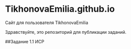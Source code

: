 # TikhonovaEmilia.github.io
Сайт для пользователя TikhonovaEmilia

Здравствуйте, это репозиторий для публикации заданий.

##Задание 1.1 ИСР
